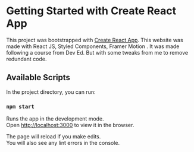 # Getting Started with Create React App

This project was bootstrapped with [Create React App](https://github.com/facebook/create-react-app).
This website was made with React JS, Styled Components, Framer Motion . It was made following a course from Dev Ed. But with some tweaks from me to remove redundant code. 

## Available Scripts

In the project directory, you can run:

### `npm start`

Runs the app in the development mode.\
Open [http://localhost:3000](http://localhost:3000) to view it in the browser.

The page will reload if you make edits.\
You will also see any lint errors in the console.

